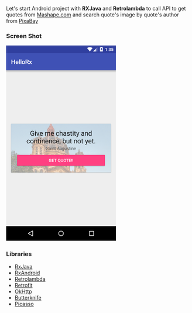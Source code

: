 Let's start Android project with **RXJava** and **Retrolambda** to call API to get quotes from <a href="http://andruxnet-random-famous-quotes.p.mashape.com" target="_blank">Mashape.com</a> and search quote's image by quote's author from <a href="http://pixabay.com" target="_blank">PixaBay</a>

### Screen Shot
<img src="https://github.com/minibugdev/hello-rx-android/blob/master/ss/screenshot.png?raw=true" width="300"/>

### Libraries
- <a href="https://github.com/ReactiveX/RxJava" target="_blank">RxJava</a>
- <a href="https://github.com/ReactiveX/RxAndroid" target="_blank">RxAndroid</a>
- <a href="https://github.com/evant/gradle-retrolambda" target="_blank">Retrolambda</a>
- <a href="https://github.com/square/retrofit/" target="_blank">Retrofit</a>
- <a href="https://github.com/square/okhttp" target="_blank">OkHttp</a>
- <a href="https://github.com/JakeWharton/butterknife" target="_blank">Butterknife</a>
- <a href="https://github.com/square/picasso" target="_blank">Picasso</a>
